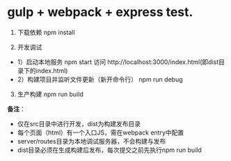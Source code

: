 # gulp + webpack + express test.

1. 下载依赖
npm install

2. 开发调试
  - 1）启动本地服务
    npm start
    访问 http://localhost:3000/index.html(即dist目录下的index.html)
  - 2）构建项目并监听文件更新（新开命令行）
  npm run debug

3. 生产构建
npm run build

**备注**：
  * 仅在src目录中进行开发，dist为构建发布目录
  * 每个页面（html）有一个入口JS，需在webpack entry中配置
  * server/routes目录为本地调试服务器，不会构建与发布
  * dist目录必须在生成构建后发布，每次提交之前先执行npm run build
